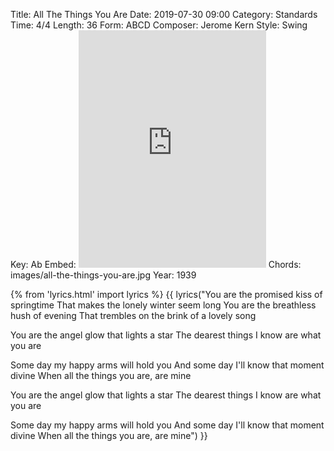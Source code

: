 Title: All The Things You Are
Date: 2019-07-30 09:00
Category: Standards
Time: 4/4
Length: 36
Form: ABCD
Composer: Jerome Kern
Style: Swing
Key: Ab
Embed: <iframe src="https://open.spotify.com/embed/user/thatdavidmiller/playlist/1rIAVxlZBZOYAoHfhhsT5M" width="300" height="380" frameborder="0" allowtransparency="true" allow="encrypted-media"></iframe>
Chords: images/all-the-things-you-are.jpg
Year: 1939

{% from 'lyrics.html' import lyrics %}
{{ lyrics("You are the promised kiss of springtime
That makes the lonely winter seem long
You are the breathless hush of evening
That trembles on the brink of a lovely song

You are the angel glow that lights a star
The dearest things I know are what you are

Some day my happy arms will hold you
And some day I'll know that moment divine
When all the things you are, are mine

You are the angel glow that lights a star
The dearest things I know are what you are

Some day my happy arms will hold you
And some day I'll know that moment divine
When all the things you are, are mine") }}
